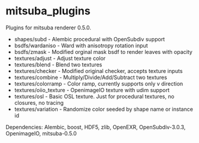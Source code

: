 # mitsuba_plugins
Plugins for mitsuba renderer 0.5.0.

* shapes/subd           - Alembic procedural with OpenSubdiv support
* bsdfs/wardaniso       - Ward with anisotropy rotation input
* bsdfs/zmask           - Modified orginal mask bsdf to render leaves with opacity
* textures/adjust       - Adjust texture color
* textures/blend        - Blend two textures
* textures/checker      - Modified original checker, accepts texture inputs
* textures/combine      - Multiply/Divide/Add/Subtract two textures
* textures/colorramp    - Color ramp, currently supports only v direction
* textures/oiio_texture - OpenimageIO texture with udim support
* textures/osl          - Basic OSL texture. Just for procedural textures, no closures, no tracing
* textures/variation    - Randomize color seeded by shape name or instance id

Dependencies:
Alembic,
boost,
HDF5,
zlib,
OpenEXR,
OpenSubdiv-3.0.3,
OpenimageIO,
mitsuba-0.5.0
